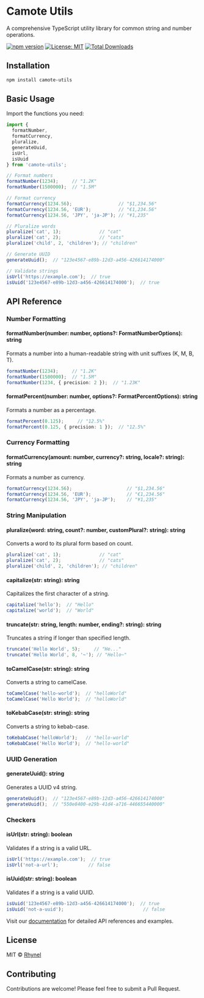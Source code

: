 # Camote Utils

A comprehensive TypeScript utility library for common string and number operations.

[![npm version](https://img.shields.io/npm/v/camote-utils.svg)](https://www.npmjs.com/package/camote-utils)
[![License: MIT](https://img.shields.io/badge/License-MIT-yellow.svg)](https://opensource.org/licenses/MIT)
[![Total Downloads](https://img.shields.io/npm/dt/camote-utils.svg)](https://www.npmjs.com/package/camote-utils)


## Installation

```bash
npm install camote-utils
```

## Basic Usage

Import the functions you need:

```typescript
import { 
  formatNumber, 
  formatCurrency, 
  pluralize,
  generateUuid,
  isUrl,
  isUuid 
} from 'camote-utils';

// Format numbers
formatNumber(1234);     // "1.2K"
formatNumber(1500000);  // "1.5M"

// Format currency
formatCurrency(1234.56);                 // "$1,234.56"
formatCurrency(1234.56, 'EUR');          // "€1,234.56"
formatCurrency(1234.56, 'JPY', 'ja-JP'); // "¥1,235"

// Pluralize words
pluralize('cat', 1);              // "cat"
pluralize('cat', 2);              // "cats"
pluralize('child', 2, 'children'); // "children"

// Generate UUID
generateUuid();  // "123e4567-e89b-12d3-a456-426614174000"

// Validate strings
isUrl('https://example.com');  // true
isUuid('123e4567-e89b-12d3-a456-426614174000');  // true
```

## API Reference

### Number Formatting

#### formatNumber(number: number, options?: FormatNumberOptions): string
Formats a number into a human-readable string with unit suffixes (K, M, B, T).

```typescript
formatNumber(1234);     // "1.2K"
formatNumber(1500000);  // "1.5M"
formatNumber(1234, { precision: 2 });  // "1.23K"
```

#### formatPercent(number: number, options?: FormatPercentOptions): string
Formats a number as a percentage.

```typescript
formatPercent(0.125);     // "12.5%"
formatPercent(0.125, { precision: 1 });  // "12.5%"
```

### Currency Formatting

#### formatCurrency(amount: number, currency?: string, locale?: string): string
Formats a number as currency.

```typescript
formatCurrency(1234.56);                    // "$1,234.56"
formatCurrency(1234.56, 'EUR');             // "€1,234.56"
formatCurrency(1234.56, 'JPY', 'ja-JP');    // "¥1,235"
```

### String Manipulation

#### pluralize(word: string, count?: number, customPlural?: string): string
Converts a word to its plural form based on count.

```typescript
pluralize('cat', 1);              // "cat"
pluralize('cat', 2);              // "cats"
pluralize('child', 2, 'children'); // "children"
```

#### capitalize(str: string): string
Capitalizes the first character of a string.

```typescript
capitalize('hello');  // "Hello"
capitalize('world');  // "World"
```

#### truncate(str: string, length: number, ending?: string): string
Truncates a string if longer than specified length.

```typescript
truncate('Hello World', 5);     // "He..."
truncate('Hello World', 8, '~'); // "Hello~"
```

#### toCamelCase(str: string): string
Converts a string to camelCase.

```typescript
toCamelCase('hello-world');  // "helloWorld"
toCamelCase('Hello World');  // "helloWorld"
```

#### toKebabCase(str: string): string
Converts a string to kebab-case.

```typescript
toKebabCase('helloWorld');   // "hello-world"
toKebabCase('Hello World');  // "hello-world"
```

### UUID Generation

#### generateUuid(): string
Generates a UUID v4 string.

```typescript
generateUuid();  // "123e4567-e89b-12d3-a456-426614174000"
generateUuid();  // "550e8400-e29b-41d4-a716-446655440000"
```

### Checkers

#### isUrl(str: string): boolean
Validates if a string is a valid URL.

```typescript
isUrl('https://example.com');  // true
isUrl('not-a-url');           // false
```

#### isUuid(str: string): boolean
Validates if a string is a valid UUID.

```typescript
isUuid('123e4567-e89b-12d3-a456-426614174000');  // true
isUuid('not-a-uuid');                             // false
```

Visit our [documentation](https://dev-rhynel.github.io/camote-utils/) for detailed API references and examples.

## License

MIT © [Rhynel](https://github.com/dev-rhynel)

## Contributing

Contributions are welcome! Please feel free to submit a Pull Request.
